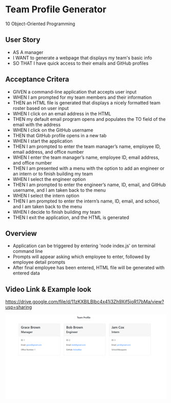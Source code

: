 # Team Profile Generator
10 Object-Oriented Programming

## User Story

* AS A manager
* I WANT to generate a webpage that displays my team's basic info
* SO THAT I have quick access to their emails and GitHub profiles

## Acceptance Critera

* GIVEN a command-line application that accepts user input
* WHEN I am prompted for my team members and their information
* THEN an HTML file is generated that displays a nicely formatted team roster based on user input
* WHEN I click on an email address in the HTML
* THEN my default email program opens and populates the TO field of the email with the address
* WHEN I click on the GitHub username
* THEN that GitHub profile opens in a new tab
* WHEN I start the application
* THEN I am prompted to enter the team manager’s name, employee ID, email address, and office number
* WHEN I enter the team manager’s name, employee ID, email address, and office number
* THEN I am presented with a menu with the option to add an engineer or an intern or to finish building my team
* WHEN I select the engineer option
* THEN I am prompted to enter the engineer’s name, ID, email, and GitHub username, and I am taken back to the menu
* WHEN I select the intern option
* THEN I am prompted to enter the intern’s name, ID, email, and school, and I am taken back to the menu
* WHEN I decide to finish building my team
* THEN I exit the application, and the HTML is generated

## Overview

* Application can be triggered by entering 'node index.js' on terminal command line
* Prompts will appear asking which employee to enter, followed by employee detail prompts
* After final employee has been entered, HTML file will be generated with entered data

## Video Link & Example look
https://drive.google.com/file/d/11zKXBlLBlbc4x41i3Zh9Xif5joR17bMa/view?usp=sharing

<img src="dist/example.png">

